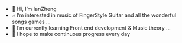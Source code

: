 - 👋 Hi, I’m IanZheng
- 🎶 I’m interested in music of FingerStyle Guitar and all the wonderful songs games ...
- 🌱 I’m currently learning Front end development & Music theory ...
- 🤗 I hope to make continuous progress every day

<!---
120Ian/120Ian is a ✨ special ✨ repository because its `README.md` (this file) appears on your GitHub profile.
You can click the Preview link to take a look at your changes.
--->
